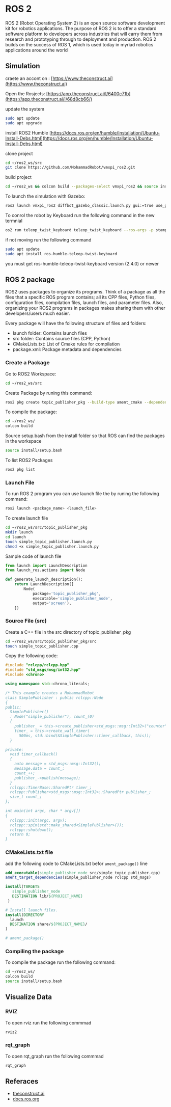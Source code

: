 # ROS 2

ROS 2 (Robot Operating System 2) is an
open source software development kit for robotics
applications. The purpose of ROS 2 is to offer a
standard software platform to developers across
industries that will carry them from research
and prototyping through to deployment and
production. ROS 2 builds on the success of ROS 1,
which is used today in myriad robotics applications
around the world

## Simulation 

craete an accont on : [https://www.theconstruct.ai](https://www.theconstruct.ai)

Open the Rosjects: [https://app.theconstruct.ai/l/6400c71b](https://app.theconstruct.ai/l/68d8cb66/)


update the system
```bash
sudo apt update
sudo apt upgrade
```

install ROS2 Humble [https://docs.ros.org/en/humble/Installation/Ubuntu-Install-Debs.html](https://docs.ros.org/en/humble/Installation/Ubuntu-Install-Debs.html)


clone project
```bash
cd ~/ros2_ws/src
git clone https://github.com/MohammadRobot/vmxpi_ros2.git
```

build project 
```bash
cd ~/ros2_ws && colcon build --packages-select vmxpi_ros2 && source install/setup.bash
```

To launch the simulation with Gazebo:

```bash
ros2 launch vmxpi_ros2 diffbot_gazebo_classic.launch.py gui:=true use_gazebo_classic:=true
```

To conrol the robot by Keyboard run the following command in the new termnial 
```bash
os2 run teleop_twist_keyboard teleop_twist_keyboard --ros-args -p stamped:=True --remap cmd_vel:=/diffbot_base_controller/cmd_vel
```


if not moving run the following command 

```bash
sudo apt update
sudo apt install ros-humble-teleop-twist-keyboard
```

you must get ros-humble-teleop-twist-keyboard version (2.4.0) or newer

## ROS 2 package

ROS2 uses packages to organize its programs. Think of a package as all the files that a specific ROS program contains; all its CPP files, Python files, configuration files, compilation files, launch files, and parameter files. Also, organizing your ROS2 programs in packages makes sharing them with other developers/users much easier.

Every package will have the following structure of files and folders:

- launch folder: Contains launch files
- src folder: Contains source files (CPP, Python)
- CMakeLists.txt: List of Cmake rules for compilation
- package.xml: Package metadata and dependencies


### Create a Package 

Go to ROS2 Workspace:
```bash
cd ~/ros2_ws/src
```
Create Package by runing this command:
```bash
ros2 pkg create topic_publisher_pkg --build-type ament_cmake --dependencies rclcpp std_msgs
```

To compile the package:
```bash
cd ~/ros2_ws/
colcon build
```
Source setup.bash from the install folder so that ROS can find the packages in the workspace
```bash
source install/setup.bash
```

To list ROS2 Packages 
```bash
ros2 pkg list
```

### Launch File

To run ROS 2 program you can use launch file the by runing the following command: 

```bash
ros2 launch <package_name> <launch_file>
```
To create launch file 

```bash
cd ~/ros2_ws/src/topic_publisher_pkg
mkdir launch
cd launch
touch simple_topic_publisher.launch.py
chmod +x simple_topic_publisher.launch.py
```

Sample code of launch file

```py
from launch import LaunchDescription
from launch_ros.actions import Node

def generate_launch_description():
    return LaunchDescription([
        Node(
            package='topic_publisher_pkg',
            executable='simple_publisher_node',
            output='screen'),
    ])

```

### Source File (src)

Create a C++ file in the src directory of topic_publisher_pkg
```bash
cd ~/ros2_ws/src/topic_publisher_pkg/src
touch simple_topic_publisher.cpp
```

Copy the following code: 

```cpp
#include "rclcpp/rclcpp.hpp"
#include "std_msgs/msg/int32.hpp"
#include <chrono>

using namespace std::chrono_literals;

/* This example creates a MohammadRobot
class SimplePublisher : public rclcpp::Node
{
public:
  SimplePublisher()
  : Node("simple_publisher"), count_(0)
  {
    publisher_ = this->create_publisher<std_msgs::msg::Int32>("counter", 10);
    timer_ = this->create_wall_timer(
      500ms, std::bind(&SimplePublisher::timer_callback, this));
  }

private:
  void timer_callback()
  {
    auto message = std_msgs::msg::Int32();
    message.data = count_;
    count_++;
    publisher_->publish(message);
  }
  rclcpp::TimerBase::SharedPtr timer_;
  rclcpp::Publisher<std_msgs::msg::Int32>::SharedPtr publisher_;
  size_t count_;
};

int main(int argc, char * argv[])
{
  rclcpp::init(argc, argv);
  rclcpp::spin(std::make_shared<SimplePublisher>());
  rclcpp::shutdown();
  return 0;
}

```


### CMakeLists.txt file  

add the following code to  CMakeLists.txt befor `ament_package()` line

```cmake
add_executable(simple_publisher_node src/simple_topic_publisher.cpp)
ament_target_dependencies(simple_publisher_node rclcpp std_msgs)

install(TARGETS
   simple_publisher_node
   DESTINATION lib/${PROJECT_NAME}
 )

# Install launch files.
install(DIRECTORY
  launch
  DESTINATION share/${PROJECT_NAME}/
)

# ament_package()
```

### Compiling the package 

To compile the package run the following command:
```bash
cd ~/ros2_ws/
colcon build
source install/setup.bash
```


##  Visualize Data

### RVIZ 
To open rviz run the following commmad 
```bash
rviz2
```
### rqt_graph 
To open rqt_graph  run the following commmad 
```bash
rqt_graph 
```



## Referaces 

- [theconstruct.ai](https://www.theconstruct.ai/)
- [docs.ros.org](https://docs.ros.org)